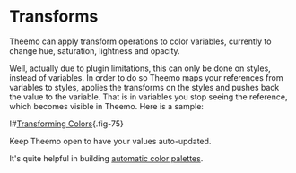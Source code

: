 # Transforms

Theemo can apply transform operations to color variables, currently to change
hue, saturation, lightness and opacity.

Well, actually due to plugin limitations, this can only be done on styles,
instead of variables. In order to do so Theemo maps your references from
variables to styles, applies the transforms on the styles and pushes back the
value to the variable. That is in variables you stop seeing the reference, which
becomes visible in Theemo. Here is a sample:

!#[Transforming Colors](./transforms.png){.fig-75}

Keep Theemo open to have your values auto-updated.

It's quite helpful in building [automatic color palettes](./v1/automatic-color-palette.md).
